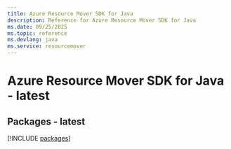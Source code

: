 ```yaml
---
title: Azure Resource Mover SDK for Java
description: Reference for Azure Resource Mover SDK for Java
ms.date: 09/25/2025
ms.topic: reference
ms.devlang: java
ms.service: resourcemover
---
```

# Azure Resource Mover SDK for Java - latest
## Packages - latest
[!INCLUDE [packages](resource-mover-index.md)]